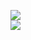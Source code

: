 [![](https://img.shields.io/badge/Made%20With-Github%20Spray-lightgrey.svg?style=for-the-badge&logo=github)](https://github.com/Annihil/github-spray#4988)  
[![](https://i.imgur.com/2DrTn0Z.gif)](https://github.com/Annihil/github-spray)